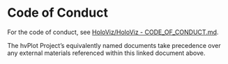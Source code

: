 # Code of Conduct

For the code of conduct, see [HoloViz/HoloViz - CODE_OF_CONDUCT.md](https://github.com/holoviz/holoviz/blob/hvplot-gov/CODE_OF_CONDUCT.md).

The hvPlot Project’s equivalently named documents take precedence over any external materials referenced within this linked document above.